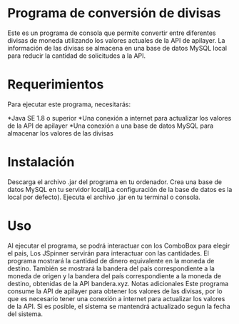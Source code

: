 # Programa de conversión de divisas

Este es un programa de consola que permite convertir entre diferentes divisas de moneda utilizando los valores actuales de la API de apilayer. La información de las divisas se almacena en una base de datos MySQL local para reducir la cantidad de solicitudes a la API.

# Requerimientos
Para ejecutar este programa, necesitarás:

*Java SE 1.8 o superior
*Una conexión a internet para actualizar los valores de la API de apilayer
*Una conexión a una base de datos MySQL para almacenar los valores de las divisas
# Instalación
Descarga el archivo .jar del programa en tu ordenador.
Crea una base de datos MySQL en tu servidor local(La configuración de la base de datos es la local por defecto).
Ejecuta el archivo .jar en tu terminal o consola.
# Uso
Al ejecutar el programa, se podrá interactuar con los ComboBox para elegir el pais, Los JSpinner servirán para interactuar con las cantidades.
El programa mostrará la cantidad de dinero equivalente en la moneda de destino.
También se mostrará la bandera del país correspondiente a la moneda de origen y la bandera del país correspondiente a la moneda de destino, obtenidas de la API bandera.xyz.
Notas adicionales
Este programa consume la API de apilayer para obtener los valores de las divisas, por lo que es necesario tener una conexión a internet para actualizar los valores de la API.
Si es posible, el sistema se mantendrá actualizado segun la fecha del sistema.
